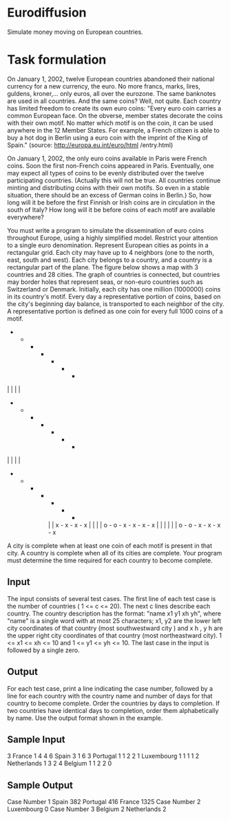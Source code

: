 # Eurodiffusion
Simulate money moving on European countries.

# Task formulation

On January 1, 2002, twelve European countries abandoned their national currency for a new currency, the
euro. No more francs, marks, lires, guldens, kroner,... only euros, all over the eurozone. The same
banknotes are used in all countries. And the same coins? Well, not quite. Each country has limited freedom
to create its own euro coins:
	"Every euro coin carries a common European face. On the obverse, member states decorate the
coins with their own motif. No matter which motif is on the coin, it can be used anywhere in
the 12 Member States. For example, a French citizen is able to buy a hot dog in Berlin using a
euro coin with the imprint of the King of Spain." (source: http://europa.eu.int/euro/html
/entry.html)

On January 1, 2002, the only euro coins available in Paris were French coins. Soon the first non-French
coins appeared in Paris. Eventually, one may expect all types of coins to be evenly distributed over the
twelve participating countries. (Actually this will not be true. All countries continue minting and distributing
coins with their own motifs. So even in a stable situation, there should be an excess of German coins in
Berlin.) So, how long will it be before the first Finnish or Irish coins are in circulation in the south of Italy?
How long will it be before coins of each motif are available everywhere?

You must write a program to simulate the dissemination of euro coins throughout Europe, using a highly
simplified model. Restrict your attention to a single euro denomination. Represent European cities as points
in a rectangular grid. Each city may have up to 4 neighbors (one to the north, east, south and west). Each
city belongs to a country, and a country is a rectangular part of the plane. The figure below shows a map
with 3 countries and 28 cities. The graph of countries is connected, but countries may border holes that
represent seas, or non-euro countries such as Switzerland or Denmark. Initially, each city has one million
(1000000) coins in its country's motif. Every day a representative portion of coins, based on the city's
beginning day balance, is transported to each neighbor of the city. A representative portion is defined as one
coin for every full 1000 coins of a motif.

* - * - * - *
|   |   |   |
* - * - * - *
|   |   |   |
* - * - * - *
        |   |
        x - x - x - x
        |   |   |   |
o - o - x - x - x - x
|   |   |   |   |   |
o - o - x - x - x - x

A city is complete when at least one coin of each motif is present in that city. A country is complete when all
of its cities are complete. Your program must determine the time required for each country to become
complete.

## Input
The input consists of several test cases. The first line of each test case is the number of countries ( 1 <= c <= 20).
The next c lines describe each country. The country description has the format: "name x1 y1 xh yh", where
"name" is a single word with at most 25 characters; x1, y2 are the lower left city coordinates of that country
(most southwestward city ) and x h , y h are the upper right city coordinates of that country (most
northeastward city). 1 <= x1 <= xh <= 10 and 1 <= y1 <= yh <= 10.
The last case in the input is followed by a single zero.

## Output
For each test case, print a line indicating the case number, followed by a line for each country with the
country name and number of days for that country to become complete. Order the countries by days to
completion. If two countries have identical days to completion, order them alphabetically by name.
Use the output format shown in the example.

## Sample Input
3
France 1 4 4 6
Spain 3 1 6 3
Portugal 1 1 2 2
1
Luxembourg 1 1 1 1
2
Netherlands 1 3 2 4
Belgium 1 1 2 2
0

## Sample Output
Case Number 1
	Spain 382
	Portugal 416
	France 1325
Case Number 2
	Luxembourg 0
Case Number 3
	Belgium 2
	Netherlands 2


